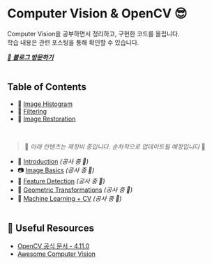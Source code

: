 # Computer Vision & OpenCV 😎

Computer Vision을 공부하면서 정리하고, 구현한 코드를 올립니다.  
학습 내용은 관련 포스팅을 통해 확인할 수 있습니다.

***[🔗 블로그 방문하기](https://he-kate1130.tistory.com/category/%F0%9F%A6%84AI/Computer%20Vision)***
<br><br>



## Table of Contents

- 🧮 [Image Histogram](https://github.com/mingyung-park/CV_Study/tree/main/Histogram)
- 🧹 [Filtering](https://github.com/mingyung-park/CV_Study/tree/main/Filtering)
- 🧼 [Image Restoration](https://github.com/mingyung-park/CV_Study/tree/main/Resotration)
<br>

> 🚧 *아래 컨텐츠는 재정비 중입니다. 순차적으로 업데이트될 예정입니다* 🚧

- 📌 [Introduction](#introduction) *(공사 중 🚧)*
- 📷 [Image Basics](#image-basics) *(공사 중 🚧)*
- 🎯 [Feature Detection](#feature-detection) *(공사 중 🚧)*
- 📐 [Geometric Transformations](#geometric-transformations) *(공사 중 🚧)*
- 🧠 [Machine Learning + CV](#machine-learning--cv) *(공사 중 🚧)*
<br><br>


## 🧰 Useful Resources

- [OpenCV 공식 문서 - 4.11.0](https://docs.opencv.org/4.11.0/)
- [Awesome Computer Vision](https://github.com/jbhuang0604/awesome-computer-vision)
